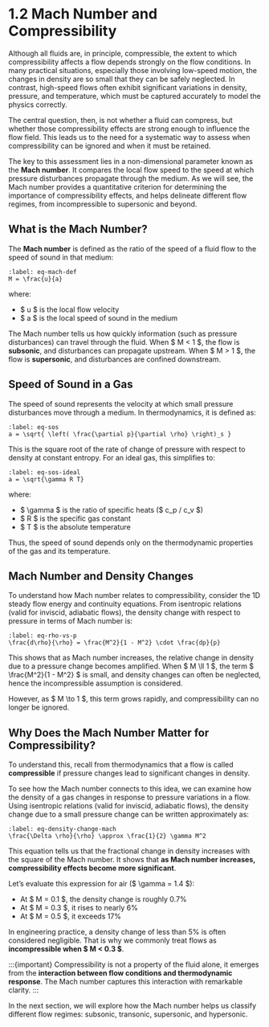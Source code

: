 # 1.2 Mach Number and Compressibility

Although all fluids are, in principle, compressible, the extent to which compressibility affects a flow depends strongly on the flow conditions. In many practical situations, especially those involving low-speed motion, the changes in density are so small that they can be safely neglected. In contrast, high-speed flows often exhibit significant variations in density, pressure, and temperature, which must be captured accurately to model the physics correctly.

The central question, then, is not whether a fluid can compress, but whether those compressibility effects are strong enough to influence the flow field. This leads us to the need for a systematic way to assess when compressibility can be ignored and when it must be retained.

The key to this assessment lies in a non-dimensional parameter known as the **Mach number**. It compares the local flow speed to the speed at which pressure disturbances propagate through the medium. As we will see, the Mach number provides a quantitative criterion for determining the importance of compressibility effects, and helps delineate different flow regimes, from incompressible to supersonic and beyond.

**What is the Mach Number?**
---

The **Mach number** is defined as the ratio of the speed of a fluid flow to the speed of sound in that medium:

```{math}
:label: eq-mach-def
M = \frac{u}{a}
```

where:

- $ u $ is the local flow velocity  
- $ a $ is the local speed of sound in the medium  

The Mach number tells us how quickly information (such as pressure disturbances) can travel through the fluid. When $ M < 1 $, the flow is **subsonic**, and disturbances can propagate upstream. When $ M > 1 $, the flow is **supersonic**, and disturbances are confined downstream.


**Speed of Sound in a Gas**
---

The speed of sound represents the velocity at which small pressure disturbances move through a medium. In thermodynamics, it is defined as:

```{math}
:label: eq-sos
a = \sqrt{ \left( \frac{\partial p}{\partial \rho} \right)_s }
```

This is the square root of the rate of change of pressure with respect to density at constant entropy. For an ideal gas, this simplifies to:

```{math}
:label: eq-sos-ideal
a = \sqrt{\gamma R T}
```

where:

- $ \gamma $ is the ratio of specific heats ($ c_p / c_v $)
- $ R $ is the specific gas constant
- $ T $ is the absolute temperature

Thus, the speed of sound depends only on the thermodynamic properties of the gas and its temperature.


**Mach Number and Density Changes**
---

To understand how Mach number relates to compressibility, consider the 1D steady flow energy and continuity equations. From isentropic relations (valid for inviscid, adiabatic flows), the density change with respect to pressure in terms of Mach number is:

```{math}
:label: eq-rho-vs-p
\frac{d\rho}{\rho} = \frac{M^2}{1 - M^2} \cdot \frac{dp}{p}
```

This shows that as Mach number increases, the relative change in density due to a pressure change becomes amplified. When $ M \ll 1 $, the term $ \frac{M^2}{1 - M^2} $ is small, and density changes can often be neglected, hence the incompressible assumption is considered.

However, as $ M \to 1 $, this term grows rapidly, and compressibility can no longer be ignored.



**Why Does the Mach Number Matter for Compressibility?**
---

To understand this, recall from thermodynamics that a flow is called **compressible** if pressure changes lead to significant changes in density.

To see how the Mach number connects to this idea, we can examine how the density of a gas changes in response to pressure variations in a flow. Using isentropic relations (valid for inviscid, adiabatic flows), the density change due to a small pressure change can be written approximately as:

```{math}
:label: eq-density-change-mach
\frac{\Delta \rho}{\rho} \approx \frac{1}{2} \gamma M^2
```

This equation tells us that the fractional change in density increases with the square of the Mach number. It shows that **as Mach number increases, compressibility effects become more significant**.

Let’s evaluate this expression for air ($ \gamma = 1.4 $):

- At $ M = 0.1 $, the density change is roughly 0.7%
- At $ M = 0.3 $, it rises to nearly 6%
- At $ M = 0.5 $, it exceeds 17%

In engineering practice, a density change of less than 5% is often considered negligible. That is why we commonly treat flows as **incompressible when $ M < 0.3 $**.

:::{important}
Compressibility is not a property of the fluid alone, it emerges from the **interaction between flow conditions and thermodynamic response**. The Mach number captures this interaction with remarkable clarity.
:::

In the next section, we will explore how the Mach number helps us classify different flow regimes: subsonic, transonic, supersonic, and hypersonic.


